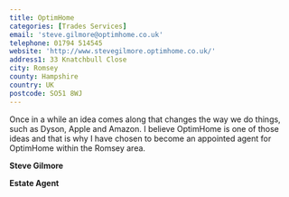 ```yaml
---
title: OptimHome
categories: [Trades Services]
email: 'steve.gilmore@optimhome.co.uk'
telephone: 01794 514545
website: 'http://www.stevegilmore.optimhome.co.uk/'
address1: 33 Knatchbull Close
city: Romsey
county: Hampshire
country: UK
postcode: SO51 8WJ
---
```

Once in a while an idea comes along that changes the way we do things, such as Dyson, Apple and Amazon. I believe OptimHome is one of those ideas and that is why I have chosen to become an appointed agent for OptimHome within the Romsey area.

**Steve Gilmore**

**Estate Agent**

